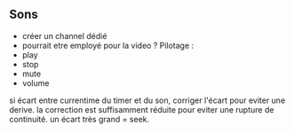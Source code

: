 ## Sons

- créer un channel dédié
- pourrait etre employé pour la video ?
  Pilotage :
- play
- stop
- mute
- volume

si écart entre currentime du timer et du son, corriger l'écart pour eviter une derive. la correction est suffisamment réduite pour eviter une rupture de continuité.
un écart très grand = seek.
